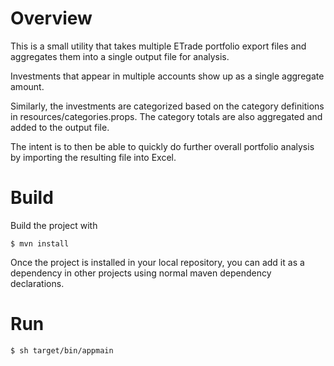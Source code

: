 # Overview

This is a small utility that takes multiple ETrade portfolio export files and aggregates them into a single output file for analysis.

Investments that appear in multiple accounts show up as a single aggregate amount.

Similarly, the investments are categorized based on the category definitions in resources/categories.props. The category totals are also
aggregated and added to the output file.

The intent is to then be able to quickly do further overall portfolio analysis by importing the resulting file into Excel. 

# Build

Build the project with

    $ mvn install

Once the project is installed in your local repository, you can add it as a dependency in other projects using normal maven dependency declarations.

# Run

	$ sh target/bin/appmain